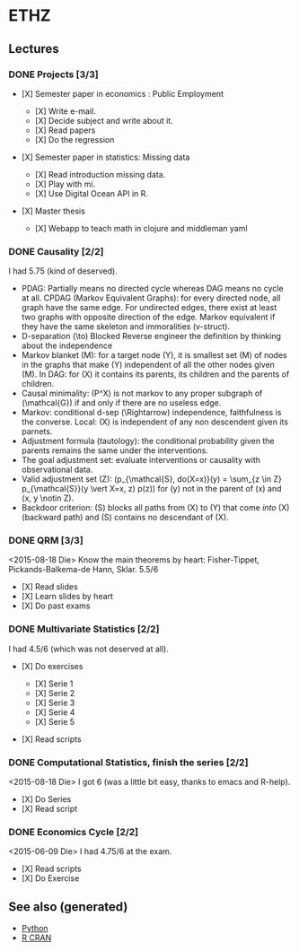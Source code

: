 # ETHZ

## Lectures

### <span class="done DONE">DONE</span> Projects \[3/3\]

  - \[X\] Semester paper in economics : Public Employment
    
      - \[X\] Write e-mail.
      - \[X\] Decide subject and write about it.
      - \[X\] Read papers
      - \[X\] Do the regression

  - \[X\] Semester paper in statistics: Missing data
    
      - \[X\] Read introduction missing data.
      - \[X\] Play with mi.
      - \[X\] Use Digital Ocean API in R.

  - \[X\] Master thesis
    
      - \[X\] Webapp to teach math in clojure and middleman yaml

### <span class="done DONE">DONE</span> Causality \[2/2\]

I had 5.75 (kind of deserved).

  - PDAG: Partially means no directed cycle whereas DAG means no cycle
    at all. CPDAG (Markov Equivalent Graphs): for every directed node,
    all graph have the same edge. For undirected edges, there exist at
    least two graphs with opposite direction of the edge. Markov
    equivalent if they have the same skeleton and immoralities
    (v-struct).
  - D-separation \(\to\) Blocked Reverse engineer the definition by
    thinking about the independence
  - Markov blanket \(M\): for a target node \(Y\), it is smallest set
    \(M\) of nodes in the graphs that make \(Y\) independent of all the
    other nodes given \(M\). In DAG: for \(X\) it contains its parents,
    its children and the parents of children.
  - Causal minimality: \(P^X\) is not markov to any proper subgraph of
    \(\mathcal{G}\) if and only if there are no useless edge.
  - Markov: conditional d-sep \(\Rightarrow\) independence, faithfulness
    is the converse. Local: \(X\) is independent of any non descendent
    given its parnets.
  - Adjustment formula (tautology): the conditional probability given
    the parents remains the same under the interventions.
  - The goal adjustment set: evaluate interventions or causality with
    observational data.
  - Valid adjustment set \(Z\):
    \(p_{\mathcal{S}, do(X=x)}(y) = \sum_{z \in Z}
     p_{\mathcal{S}}(y \vert X=x, z) p(z)\) for \(y\) not in the parent
    of \(x\) and \(x, y \notin Z\).
  - Backdoor criterion: \(S\) blocks all paths from \(X\) to \(Y\) that
    come *into* \(X\) (backward path) and \(S\) contains no descendant
    of \(X\).

### <span class="done DONE">DONE</span> QRM \[3/3\]

\<2015-08-18 Die\> Know the main theorems by heart: Fisher-Tippet,
Pickands-Balkema-de Hann, Sklar. 5.5/6

  - \[X\] Read slides
  - \[X\] Learn slides by heart
  - \[X\] Do past exams

### <span class="done DONE">DONE</span> Multivariate Statistics \[2/2\]

I had 4.5/6 (which was not deserved at all).

  - \[X\] Do exercises
    
      - \[X\] Serie 1
      - \[X\] Serie 2
      - \[X\] Serie 3
      - \[X\] Serie 4
      - \[X\] Serie 5

  - \[X\] Read scripts

### <span class="done DONE">DONE</span> Computational Statistics, finish the series \[2/2\]

\<2015-08-18 Die\> I got 6 (was a little bit easy, thanks to emacs and
R-help).

  - \[X\] Do Series
  - \[X\] Read script

### <span class="done DONE">DONE</span> Economics Cycle \[2/2\]

\<2015-06-09 Die\> I had 4.75/6 at the exam.

  - \[X\] Read scripts
  - \[X\] Do Exercise

## See also (generated)

  - [Python](./python.md)
  - [R CRAN](./r_cran.md)
